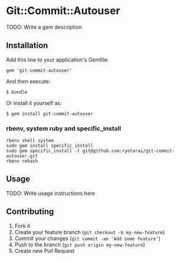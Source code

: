 # Git::Commit::Autouser

TODO: Write a gem description

## Installation

Add this line to your application's Gemfile:

    gem 'git-commit-autouser'

And then execute:

    $ bundle

Or install it yourself as:

    $ gem install git-commit-autouser

### rbenv, system ruby and specific_install

```
rbenv shell system
sudo gem install specific_install
sudo gem specific_install -l git@github.com:ryotarai/git-commit-autouser.git
rbenv rehash
```

## Usage

TODO: Write usage instructions here

## Contributing

1. Fork it
2. Create your feature branch (`git checkout -b my-new-feature`)
3. Commit your changes (`git commit -am 'Add some feature'`)
4. Push to the branch (`git push origin my-new-feature`)
5. Create new Pull Request
